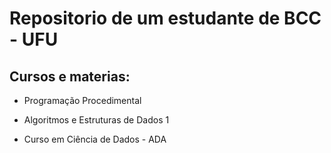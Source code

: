 # Repositorio de um estudante de BCC - UFU

## Cursos e materias:

* Programação Procedimental

* Algoritmos e Estruturas de Dados 1

* Curso em Ciência de Dados - ADA

